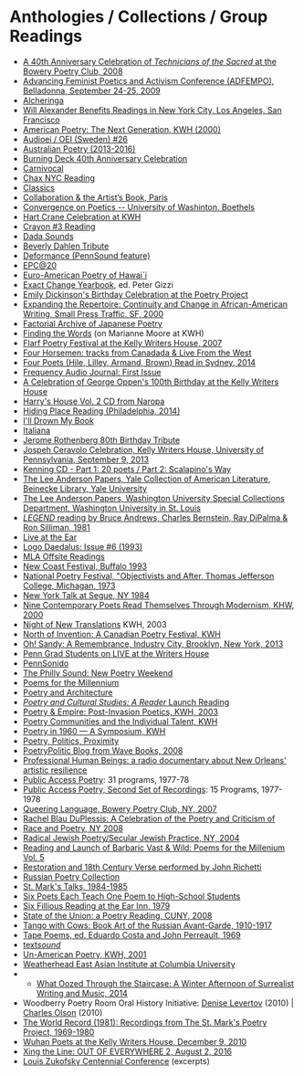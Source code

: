 Anthologies / Collections / Group Readings
==========================================

-   [A 40th Anniversary Celebration of *Technicians of the Sacred* at the Bowery Poetry Club, 2008](Technicians-of-the-Sacred-40th.html)
-   [Advancing Feminist Poetics and Activism Conference (ADFEMPO), Belladonna, September 24-25, 2009](ADFEMPO-09.php)
-   [Alcheringa](Alcheringa.php)
-   [Will Alexander Benefits Readings in New York City, Los Angeles, San
    Francisco](Will-Alexander-Benefit.html)
-   [American Poetry: The Next Generation, KWH (2000)](Next-Gen.html)
-   [Audioei / OEI (Sweden) \#26](OEI.html)
-   [Australian Poetry (2013-2016)](Australia.php)
-   [Burning Deck 40th Anniversary Celebration](Burning-Deck.php)
-   [Carnivocal](Carnivocal.html)
-   [Chax NYC Reading](Chax-NYC.html)
-   [Classics](classics.php)
-   [Collaboration & the Artist’s Book, Paris](Paris_4-2-11.php)
-   [Convergence on Poetics -- University of Washinton, Boethels](http://writing.upenn.edu/pennsound/x/Convergence-on-Poetics.php)
-   [Hart Crane Celebration at KWH](Crane.html)
-   [Crayon \#3 Reading](Crayon3.html)
-   [Dada Sounds](Dada-Sounds.html)
-   [Beverly Dahlen Tribute](http://writing.upenn.edu/pennsound/x/Dahlen-Tribute.php)
-   [Deformance (PennSound feature)](deformance.html)
-   [EPC@20](EPC-20.php)
-   [Euro-American Poetry of Hawai\`i](Euro-American-Poetry-of-Hawai-i.php)
-   [Exact Change Yearbook](Exact-Change.html), ed. Peter Gizzi
-   [Emily Dickinson's Birthday Celebration at the Poetry Project](Dickinson-Birthday.php)
-   [Expanding the Repertoire: Continuity and Change in African-American Writing, Small Press Traffic, SF, 2000](http://writing.upenn.edu/pennsound/x/Expanding-the-Repertoire.php)
-   [Factorial Archive of Japanese Poetry](Factorial.html)
-   [Finding the Words](http://writing.upenn.edu/wh/archival/events/2001/moore.php) (on Marianne Moore at KWH)
-   [Flarf Poetry Festival at the Kelly Writers House, 2007](Flarf-Festival.html)
-   [Four Horsemen: tracks from Canadada & Live From the West](4-Horsemen.html)
-   [Four Poets (Hile, Lilley, Armand, Brown) Read in Sydney, 2014](4-Poets-Sydney-2014.php)
-   [Frequency Audio Journal: First Issue](Frequency.html)
-   [A Celebration of George Oppen's 100th Birthday at the Kelly Writers House](Oppen-Centennial-KWH.html)
-   [Harry's House Vol. 2 CD from Naropa](Harrys-House-Vol-2.php)
-   [Hiding Place Reading (Philadelphia, 2014)](Hiding-Place.php)
-   [I'll Drown My Book](http://writing.upenn.edu/pennsound/x/Drown-My-Book.php)
-   [Italiana](Italiana.php)
-   [Jerome Rothenberg 80th Birthday Tribute](Rothenberg-Eightieth-Birthday.php)
-   [Jospeh Ceravolo Celebration, Kelly Writers House, University of Pennsylvania, September 9, 2013](Ceravolo-Celebration.php)
-   [Kenning CD - Part 1: 20 poets / Part 2: Scalapino's <span class="title">Way</span>](Kenning.html)
-   [The Lee Anderson Papers, Yale Collection of American Literature, Beinecke Library, Yale University](Lee-Anderson.php)
-   [The Lee Anderson Papers, Washington University Special Collections Department, Washington University in St. Louis](Lee-Anderson-WUSTL.php)
-   [*LEGEND* reading by Bruce Andrews, Charles Bernstein, Ray DiPalma & Ron Silliman, 1981](LEGEND.html)
-   [Live at the Ear](Live-at-the-Ear-1994.html)
-   [Logo Daedalus: Issue \#6 (1993)](Logo-Daedalus.php)
-   [MLA Offsite Readings](MLA-Offsite.php)
-   [New Coast Festival, Buffalo 1993](New-Coast.php)
-   [National Poetry Festival, "Objectivists and After, Thomas Jefferson College, Michagan, 1973](Nat-Poetry-Festival-73.php)
-   [New York Talk at Segue, NY 1984](NY-Talk.php)
-   [Nine Contemporary Poets Read Themselves Through Modernism, KHW, 2000](http://writing.upenn.edu/wh/archival/events/2000/9poets.php)
-   [Night of New Translations](translations.html) KWH, 2003
-   [North of Invention: A Canadian Poetry Festival, KWH](North-Of-Invention.php)
-   [Oh! Sandy: A Remembrance, Industry City, Brooklyn, New York, 2013](Sandy.php)
-   [Penn Grad Students on LIVE at the Writers House](LiveEpisode63.html)
-   [PennSonido](http://writing.upenn.edu/pennsound/x/PennSonido.php)
-   [The Philly Sound: New Poetry Weekend](Philly-Sound.html)
-   [Poems for the Millennium](Millennium.html)
-   [Poetry and Architecture](Poetry-and-Architecture.php)
-   [*Poetry and Cultural Studies: A Reader* Launch Reading](Poetry-and-Cultural-Studies.php)
-   [Poetry & Empire: Post-Invasion Poetics, KWH, 2003](Poetry-&-Empire.html)
-   [Poetry Communities and the Individual Talent, KWH](Poetry-Communities.php)
-   [Poetry in 1960 — A Symposium, KWH](1960-Symposium.php)
-   [Poetry, Politics, Proximity](ppp.html)
-   [PoetryPolitic Blog from Wave Books, 2008](http://writing.upenn.edu/pennsound/x/Poetry-Politic.php)
-   [Professional Human Beings: a radio documentary about New Orleans' artistic resilience](Professional-Human-Beings.php)
-   [Public Access Poetry](PAP.php): 31 programs, 1977-78
-   [Public Access Poetry, Second Set of Recordings](PAP-2.php): 15 Programs, 1977-1978
-   [Queering Language, Bowery Poetry Club, NY, 2007](Queering-Language.html)
-   [Rachel Blau DuPlessis: A Celebration of the Poetry and Criticism of](DuPlessis-Celebration.php)
-   [Race and Poetry, NY 2008](Race-and-Poetry.html)
-   [Radical Jewish Poetry/Secular Jewish Practice, NY, 2004](AJHS.html)
-   [Reading and Launch of Barbaric Vast & Wild: Poems for the Millenium Vol. 5](Barbaric-Vast-Wild.php)
-   [Restoration and 18th Century Verse performed by John Richetti](Restoration-18th-C-Verse.php)
-   [Russian Poetry Collection](Russian-Poetry.php)
-   [St. Mark's Talks, 1984-1985](St-Marks-Talks.php)
-   [Six Poets Each Teach One Poem to High-School Students](http://writing.upenn.edu/pennsound/x/Six-Poets-Teach.html)
-   [Six Fillious Reading at the Ear Inn, 1979](Six-Fillious.html)
-   [State of the Union: a Poetry Reading, CUNY, 2008](State-of-the-Union.html)
-   [Tango with Cows: Book Art of the Russian Avant-Garde, 1910-1917](Explodity.php)
-   [Tape Poems, ed. Eduardo Costa and John Perreault, 1969](Tape-Poems.php)
-   [text*sound*](textsound.php)
-   [Un-American Poetry, KWH, 2001](UnAmerican.php)
-   [Weatherhead East Asian Institute at Columbia University](WEAI-Columbia.php)
-   -   [What Oozed Through the Staircase: A Winter Afternoon of Surrealist Writing and Music, 2014](http://writing.upenn.edu/pennsound/x/Surrealism.php)
-   Woodberry Poetry Room Oral History Initiative: [Denise
    Levertov](http://writing.upenn.edu/pennsound/x/Woodberry-Levertov.php) (2010) | [Charles
    Olson](http://www.writing.upenn.edu/pennsound/x/Woodberry-Olson.php) (2010)
-   [The World Record (1981): Recordings from The St. Mark's Poetry Project, 1969-1980](World-Record.html)
-   [Wuhan Poets at the Kelly Writers House, December 9, 2010](Wuhan-Poets.php)
-   [Xing the Line: OUT OF EVERYWHERE 2, August 2, 2016](Xing-the-Line.php)
-   [Louis Zukofsky Centennial Conference](Zukofsky-Conference-2004.html) (excerpts)
